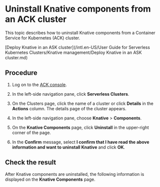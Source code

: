 # Uninstall Knative components from an ACK cluster

This topic describes how to uninstall Knative components from a Container Service for Kubernetes \(ACK\) cluster.

[Deploy Knative in an ASK cluster](/intl.en-US/User Guide for Serverless Kubernetes Clusters/Knative management/Deploy Knative in an ASK cluster.md)

## Procedure

1.  Log on to the [ACK console](https://cs.console.aliyun.com).

2.  In the left-side navigation pane, click **Serverless Clusters**.

3.  On the Clusters page, click the name of a cluster or click **Details** in the **Actions** column. The details page of the cluster appears.

4.  In the left-side navigation pane, choose **Knative** \> **Components**.

5.  On the **Knative Components** page, click **Uninstall** in the upper-right corner of the page.

6.  In the **Confirm** message, select **I confirm that I have read the above information and want to uninstall Knative** and click **OK**.


## Check the result

After Knative components are uninstalled, the following information is displayed on the **Knative Components** page.

